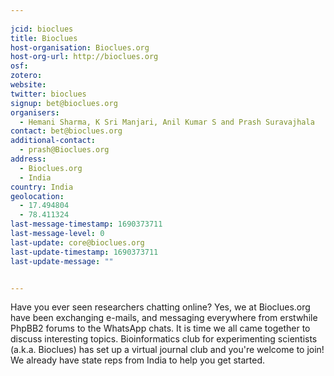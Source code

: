 ```yaml
---
    
jcid: bioclues
title: Bioclues
host-organisation: Bioclues.org
host-org-url: http://bioclues.org
osf: 
zotero:
website: 
twitter: bioclues
signup: bet@bioclues.org
organisers:
  - Hemani Sharma, K Sri Manjari, Anil Kumar S and Prash Suravajhala 
contact: bet@bioclues.org
additional-contact:
  - prash@Bioclues.org
address:
  - Bioclues.org
  - India
country: India
geolocation:
  - 17.494804
  - 78.411324
last-message-timestamp: 1690373711
last-message-level: 0
last-update: core@bioclues.org
last-update-timestamp: 1690373711
last-update-message: ""


---
```


Have you ever seen researchers chatting online?  Yes, we at Bioclues.org have been exchanging e-mails, and messaging everywhere from erstwhile PhpBB2 forums to the WhatsApp chats.  It is time we all came together to discuss interesting topics.  Bioinformatics club for experimenting scientists (a.k.a. Bioclues) has set up a virtual journal club and you're welcome to join! We already have state reps from India to help you get started.
